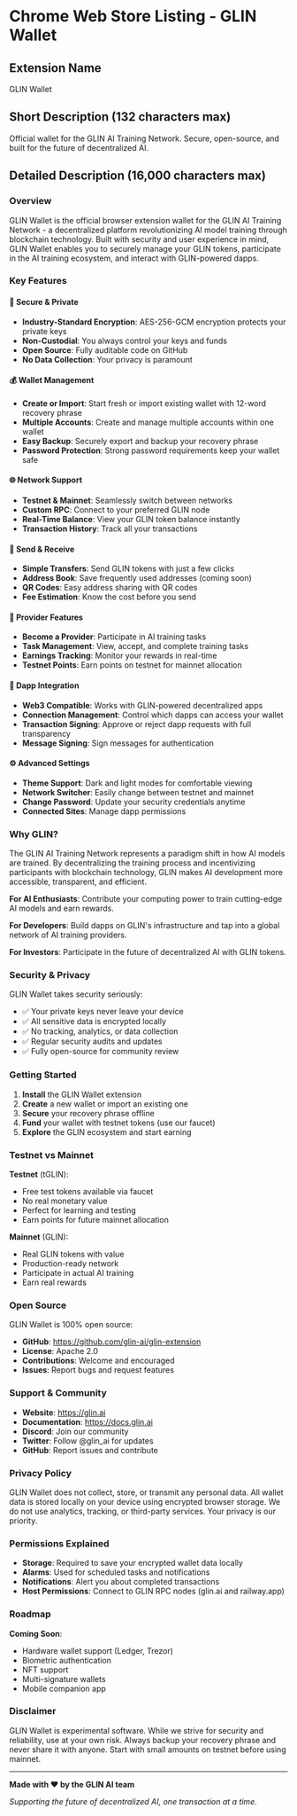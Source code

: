 # Chrome Web Store Listing - GLIN Wallet

## Extension Name
GLIN Wallet

## Short Description (132 characters max)
Official wallet for the GLIN AI Training Network. Secure, open-source, and built for the future of decentralized AI.

## Detailed Description (16,000 characters max)

### Overview
GLIN Wallet is the official browser extension wallet for the GLIN AI Training Network - a decentralized platform revolutionizing AI model training through blockchain technology. Built with security and user experience in mind, GLIN Wallet enables you to securely manage your GLIN tokens, participate in the AI training ecosystem, and interact with GLIN-powered dapps.

### Key Features

#### 🔐 Secure & Private
- **Industry-Standard Encryption**: AES-256-GCM encryption protects your private keys
- **Non-Custodial**: You always control your keys and funds
- **Open Source**: Fully auditable code on GitHub
- **No Data Collection**: Your privacy is paramount

#### 💰 Wallet Management
- **Create or Import**: Start fresh or import existing wallet with 12-word recovery phrase
- **Multiple Accounts**: Create and manage multiple accounts within one wallet
- **Easy Backup**: Securely export and backup your recovery phrase
- **Password Protection**: Strong password requirements keep your wallet safe

#### 🌐 Network Support
- **Testnet & Mainnet**: Seamlessly switch between networks
- **Custom RPC**: Connect to your preferred GLIN node
- **Real-Time Balance**: View your GLIN token balance instantly
- **Transaction History**: Track all your transactions

#### 🔄 Send & Receive
- **Simple Transfers**: Send GLIN tokens with just a few clicks
- **Address Book**: Save frequently used addresses (coming soon)
- **QR Codes**: Easy address sharing with QR codes
- **Fee Estimation**: Know the cost before you send

#### 🎯 Provider Features
- **Become a Provider**: Participate in AI training tasks
- **Task Management**: View, accept, and complete training tasks
- **Earnings Tracking**: Monitor your rewards in real-time
- **Testnet Points**: Earn points on testnet for mainnet allocation

#### 🔗 Dapp Integration
- **Web3 Compatible**: Works with GLIN-powered decentralized apps
- **Connection Management**: Control which dapps can access your wallet
- **Transaction Signing**: Approve or reject dapp requests with full transparency
- **Message Signing**: Sign messages for authentication

#### ⚙️ Advanced Settings
- **Theme Support**: Dark and light modes for comfortable viewing
- **Network Switcher**: Easily change between testnet and mainnet
- **Change Password**: Update your security credentials anytime
- **Connected Sites**: Manage dapp permissions

### Why GLIN?

The GLIN AI Training Network represents a paradigm shift in how AI models are trained. By decentralizing the training process and incentivizing participants with blockchain technology, GLIN makes AI development more accessible, transparent, and efficient.

**For AI Enthusiasts**: Contribute your computing power to train cutting-edge AI models and earn rewards.

**For Developers**: Build dapps on GLIN's infrastructure and tap into a global network of AI training providers.

**For Investors**: Participate in the future of decentralized AI with GLIN tokens.

### Security & Privacy

GLIN Wallet takes security seriously:
- ✅ Your private keys never leave your device
- ✅ All sensitive data is encrypted locally
- ✅ No tracking, analytics, or data collection
- ✅ Regular security audits and updates
- ✅ Fully open-source for community review

### Getting Started

1. **Install** the GLIN Wallet extension
2. **Create** a new wallet or import an existing one
3. **Secure** your recovery phrase offline
4. **Fund** your wallet with testnet tokens (use our faucet)
5. **Explore** the GLIN ecosystem and start earning

### Testnet vs Mainnet

**Testnet** (tGLIN):
- Free test tokens available via faucet
- No real monetary value
- Perfect for learning and testing
- Earn points for future mainnet allocation

**Mainnet** (GLIN):
- Real GLIN tokens with value
- Production-ready network
- Participate in actual AI training
- Earn real rewards

### Open Source

GLIN Wallet is 100% open source:
- **GitHub**: https://github.com/glin-ai/glin-extension
- **License**: Apache 2.0
- **Contributions**: Welcome and encouraged
- **Issues**: Report bugs and request features

### Support & Community

- **Website**: https://glin.ai
- **Documentation**: https://docs.glin.ai
- **Discord**: Join our community
- **Twitter**: Follow @glin_ai for updates
- **GitHub**: Report issues and contribute

### Privacy Policy

GLIN Wallet does not collect, store, or transmit any personal data. All wallet data is stored locally on your device using encrypted browser storage. We do not use analytics, tracking, or third-party services. Your privacy is our priority.

### Permissions Explained

- **Storage**: Required to save your encrypted wallet data locally
- **Alarms**: Used for scheduled tasks and notifications
- **Notifications**: Alert you about completed transactions
- **Host Permissions**: Connect to GLIN RPC nodes (glin.ai and railway.app)

### Roadmap

**Coming Soon**:
- Hardware wallet support (Ledger, Trezor)
- Biometric authentication
- NFT support
- Multi-signature wallets
- Mobile companion app

### Disclaimer

GLIN Wallet is experimental software. While we strive for security and reliability, use at your own risk. Always backup your recovery phrase and never share it with anyone. Start with small amounts on testnet before using mainnet.

---

**Made with ❤️ by the GLIN AI team**

*Supporting the future of decentralized AI, one transaction at a time.*

